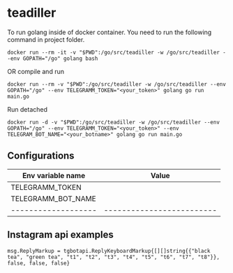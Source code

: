 # teadiller


To run golang inside of docker container. You need to run the following command in project folder.
```
docker run --rm -it -v "$PWD":/go/src/teadiller -w /go/src/teadiller --env GOPATH="/go" golang bash
```
OR
compile and run
```
docker run --rm -v "$PWD":/go/src/teadiller -w /go/src/teadiller --env GOPATH="/go" --env TELEGRAMM_TOKEN="<your_token>" golang go run main.go
```
Run detached 
```
docker run -d -v "$PWD":/go/src/teadiller -w /go/src/teadiller --env GOPATH="/go" --env TELEGRAMM_TOKEN="<your_token>" --env TELEGRAM_BOT_NAME="<your_botname>" golang go run main.go
```

## Configurations
| Env variable name | Value |
|-------------------|-------|
| TELEGRAMM_TOKEN   |<Put telegram token here>|
| TELEGRAMM_BOT_NAME   |<Put telegram bot name>|
|-------------------|-------------------------|

## Instagram api examples
```
msg.ReplyMarkup = tgbotapi.ReplyKeyboardMarkup{[][]string{{"black tea", "green tea", "t1", "t2", "t3", "t4", "t5", "t6", "t7", "t8"}}, false, false, false}
```
